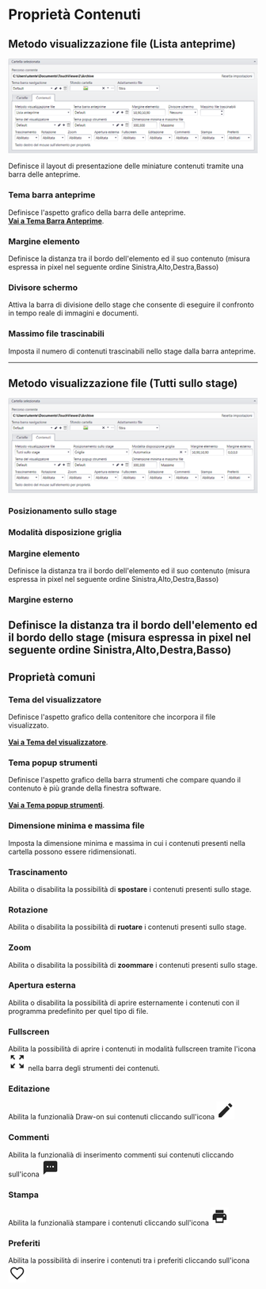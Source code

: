 # Proprietà Contenuti

## Metodo visualizzazione file (Lista anteprime)
![](/img/content_properties_1.png)

Definisce il layout di presentazione delle miniature contenuti tramite una barra delle anteprime.

### Tema barra anteprime
Definisce l'aspetto grafico della barra delle anteprime.
<br>[__Vai a Tema Barra Anteprime__](/it/media-manager/themes/theme-previewbar.md).

### Margine elemento
Definisce la distanza tra il bordo dell'elemento  ed il suo contenuto (misura espressa in pixel nel seguente ordine Sinistra,Alto,Destra,Basso)

### Divisore schermo
Attiva la barra di divisione dello stage che consente di eseguire il confronto in tempo reale di immagini e documenti.

### Massimo file trascinabili
Imposta il numero di contenuti trascinabili nello stage dalla barra anteprime.

---
## Metodo visualizzazione file (Tutti sullo stage)
![](/img/content_properties_2.png)

### Posizionamento sullo stage

### Modalità disposizione griglia

### Margine elemento
Definisce la distanza tra il bordo dell'elemento ed il suo contenuto (misura espressa in pixel nel seguente ordine Sinistra,Alto,Destra,Basso)

### Margine esterno
Definisce la distanza tra il bordo dell'elemento ed il bordo dello stage (misura espressa in pixel nel seguente ordine Sinistra,Alto,Destra,Basso)
---
## Proprietà comuni

### Tema del visualizzatore
Definisce l'aspetto grafico della contenitore che incorpora il file visualizzato.<br>
<br>[__Vai a Tema del visualizzatore__](/it/media-manager/themes/theme-viewer.md).

### Tema popup strumenti
Definisce l'aspetto grafico della barra strumenti che compare quando il contenuto è più grande della finestra software.<br>
<br>[__Vai a Tema popup strumenti__](/it/media-manager/themes/theme-toolspopup.md).

### Dimensione minima e massima file
Imposta la dimensione minima e massima in cui i contenuti presenti nella cartella possono essere ridimensionati.<br>

### Trascinamento
Abilita o disabilita la possibilità di __spostare__ i contenuti presenti sullo stage.<br>

### Rotazione
Abilita o disabilita la possibilità di __ruotare__ i contenuti presenti sullo stage.<br>

### Zoom
Abilita o disabilita la possibilità di __zoommare__ i contenuti presenti sullo stage.<br>

### Apertura esterna
Abilita o disabilita la possibilità di aprire esternamente i contenuti con il programma predefinito per quel tipo di file.<br>

### Fullscreen
Abilita la possibilità di aprire i contenuti in modalità fullscreen tramite l'icona ![](/img/icon_fullscreen.png) nella barra degli strumenti dei contenuti.<br>

### Editazione
Abilita la funzionalià Draw-on sui contenuti cliccando sull'icona ![](/img/icon_editazione.png)

### Commenti
Abilita la funzionalià di inserimento commenti sui contenuti cliccando sull'icona ![](/img/icon_commenti.png)

### Stampa
Abilita la funzionalià stampare i contenuti cliccando sull'icona ![](/img/icon_stamp.png)

### Preferiti
Abilita la possibilità di inserire i contenuti tra i preferiti cliccando sull'icona ![](/img/icon_preferiti.png)
